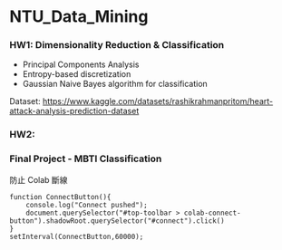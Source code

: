 # NTU_Data_Mining

### HW1: Dimensionality Reduction & Classification
* Principal Components Analysis
* Entropy-based discretization
* Gaussian Naive Bayes algorithm for classification

Dataset: https://www.kaggle.com/datasets/rashikrahmanpritom/heart-attack-analysis-prediction-dataset

### HW2: 


### Final Project - MBTI Classification
防止 Colab 斷線
```
function ConnectButton(){
    console.log("Connect pushed");
    document.querySelector("#top-toolbar > colab-connect-button").shadowRoot.querySelector("#connect").click()
}
setInterval(ConnectButton,60000);
```
